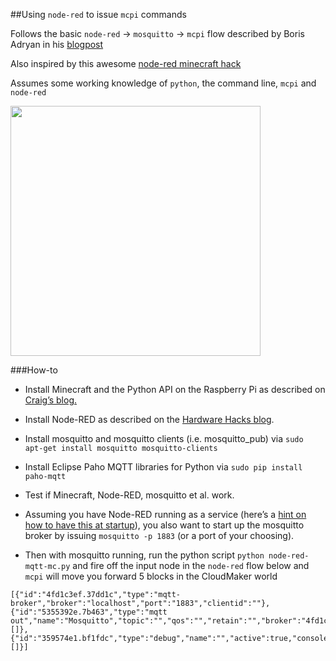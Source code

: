 ##Using `node-red` to issue `mcpi` commands


Follows the basic `node-red` -> `mosquitto` -> `mcpi` flow described by 
Boris Adryan in his [blogpost](http://logic.sysbiol.cam.ac.uk/?p=1499)

Also inspired by this awesome [node-red minecraft hack](https://utbrudd.bouvet.no/2014/03/10/an-internet-of-things-demo-using-raspberry-pi-arduino-minecraft-and-mqtt/)

Assumes some working knowledge of `python`, the command line, `mcpi` and `node-red`

<img src="https://utbrudd.bouvet.no/wp-content/uploads/2014/03/Skjermbilde-2014-03-08-kl.-20.34.01-1024x657.png" width="400">

###How-to

 * Install Minecraft and the Python API on the Raspberry Pi as described on [Craig’s blog.](https://arghbox.wordpress.com/2013/06/16/minecraft-pi-api-setting-up/)
 * Install Node-RED as described on the [Hardware Hacks blog](http://c-mobberley.com/wordpress/2013/10/03/raspberry-pi-hosting-node-red-take-the-crap-out-of-developing-automation-the-internet-of-things-iot/).
 * Install mosquitto and mosquitto clients (i.e. mosquitto_pub) via `sudo apt-get install mosquitto mosquitto-clients`
 * Install Eclipse Paho MQTT libraries for Python via `sudo pip install paho-mqtt` 
 * Test if Minecraft, Node-RED, mosquitto et al. work.

 * Assuming you have Node-RED running as a service (here’s a [hint on how to have this at startup](http://c-mobberley.com/wordpress/2014/01/12/raspberry-pi-node-red-startstoprestart-script/)), you also want to start up the mosquitto broker by issuing `mosquitto -p 1883` (or a port of your choosing).

 * Then with mosquitto running, run the python script `python node-red-mqtt-mc.py` and fire off the input node in the `node-red` flow below and `mcpi` will move you forward 5 blocks in the CloudMaker world

```
[{"id":"4fd1c3ef.37dd1c","type":"mqtt-broker","broker":"localhost","port":"1883","clientid":""},{"id":"5355392e.7b463","type":"mqtt out","name":"Mosquitto","topic":"","qos":"","retain":"","broker":"4fd1c3ef.37dd1c","x":391,"y":260,"z":"e7f395ce.584028","wires":[]},{"id":"359574e1.bf1fdc","type":"debug","name":"","active":true,"console":"false","complete":"true","x":385,"y":162,"z":"e7f395ce.584028","wires":[]}]
```


